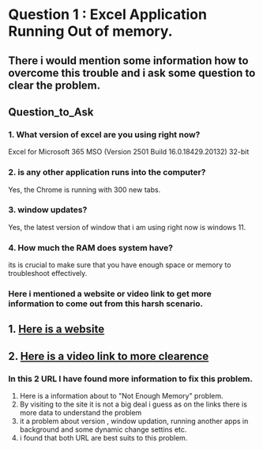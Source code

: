 # Question 1 : Excel Application Running Out of memory.
## There i would mention some information how to overcome this trouble and i ask some question to clear the problem.

## Question_to_Ask
### 1. What version of excel are you using right now?

Excel for Microsoft 365 MSO (Version 2501 Build 16.0.18429.20132) 32-bit 
### 2. is any other application runs into the computer?

Yes, the Chrome is running with 300 new tabs.
### 3. window updates?

Yes, the latest version of window that i am using right now is windows 11.
### 4. How much the RAM does system have?

its is crucial to make sure that you have  enough space or memory to troubleshoot effectively.
### Here i mentioned a website or video link to get more information to come out from this harsh scenario.

## 1. [Here is a website](https://www.makeuseof.com/windows-excel-not-enough-memory-error/)
## 2. [Here is a video link to more clearence](https://www.youtube.com/watch?v=nDO_sS6JtmY&t=291s)

### In this 2 URL I have found more information to fix this problem.
1. Here is a information about to "Not Enough Memory" problem.
2. By visiting to the site it is not a big deal i guess as on the links there is more data to understand the problem
3. it a problem about version , window updation, running another apps in background  and some dynamic change settins etc.
4. i found that both URL are best suits to this problem.
